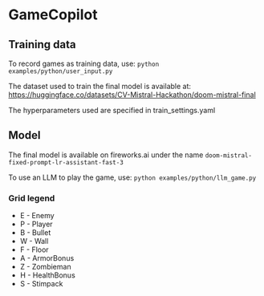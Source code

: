# GameCopilot

## Training data
To record games as training data, use:
`python examples/python/user_input.py`

The dataset used to train the final model is available at: 
https://huggingface.co/datasets/CV-Mistral-Hackathon/doom-mistral-final

The hyperparameters used are specified in train_settings.yaml

## Model
The final model is available on fireworks.ai under the name `doom-mistral-fixed-prompt-lr-assistant-fast-3`

To use an LLM to play the game, use:
`python examples/python/llm_game.py`


### Grid legend
- E - Enemy
- P - Player
- B - Bullet
- W - Wall
- F - Floor
- A - ArmorBonus
- Z - Zombieman
- H - HealthBonus
- S - Stimpack
